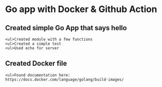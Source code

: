 # Go app with Docker & Github Action

## Created simple Go App that says hello

    <ul>Created module with a few functions
    <ul>Created a simple test
    <ul>Used echo for server

## Created Docker file

    <ul>Found documentation here: https://docs.docker.com/language/golang/build-images/
